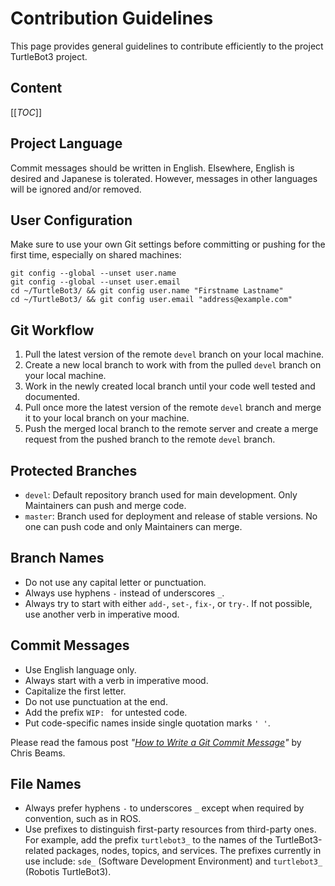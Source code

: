 # Contribution Guidelines

This page provides general guidelines to contribute efficiently to the project TurtleBot3 project.

## Content

[[_TOC_]]

## Project Language

Commit messages should be written in English.
Elsewhere, English is desired and Japanese is tolerated.
However, messages in other languages will be ignored and/or removed.

## User Configuration

Make sure to use your own Git settings before committing or pushing for the first time, especially on shared machines:

```shell
git config --global --unset user.name
git config --global --unset user.email
cd ~/TurtleBot3/ && git config user.name "Firstname Lastname"
cd ~/TurtleBot3/ && git config user.email "address@example.com"
```

## Git Workflow

1.   Pull the latest version of the remote `devel` branch on your local machine.
2.   Create a new local branch to work with from the pulled `devel` branch on your local machine.
3.   Work in the newly created local branch until your code well tested and documented.
4.   Pull once more the latest version of the remote `devel` branch and merge it to your local branch on your machine.
5.   Push the merged local branch to the remote server and create a merge request from the pushed branch to the remote `devel` branch.

## Protected Branches

*   `devel`: Default repository branch used for main development.
    Only Maintainers can push and merge code.
*   `master`: Branch used for deployment and release of stable versions.
    No one can push code and only Maintainers can merge.

## Branch Names

*   Do not use any capital letter or punctuation.
*   Always use hyphens `-` instead of underscores `_`.
*   Always try to start with either `add-`, `set-`, `fix-`, or `try-`.
    If not possible, use another verb in imperative mood.

## Commit Messages

*   Use English language only.
*   Always start with a verb in imperative mood.
*   Capitalize the first letter.
*   Do not use punctuation at the end.
*   Add the prefix `WIP: ` for untested code.
*   Put code-specific names inside single quotation marks `' '`.

Please read the famous post *"[How to Write a Git Commit Message](https://chris.beams.io/posts/git-commit/)"* by Chris Beams.

## File Names

*   Always prefer hyphens `-` to underscores `_` except when required by convention, such as in ROS.
*   Use prefixes to distinguish first-party resources from third-party ones.
    For example, add the prefix `turtlebot3_` to the names of the TurtleBot3-related packages, nodes, topics, and services.
    The prefixes currently in use include: `sde_` (Software Development Environment) and `turtlebot3_` (Robotis TurtleBot3).
